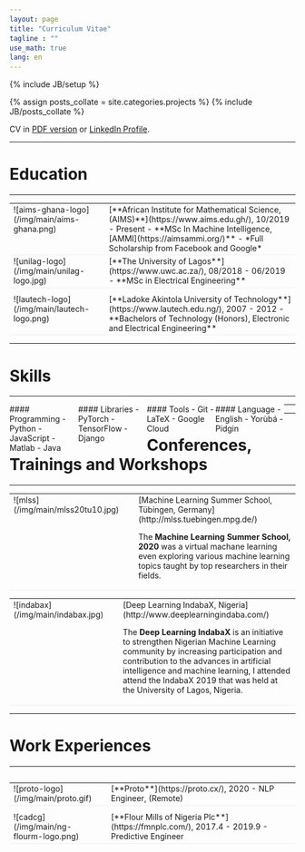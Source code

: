 ```yaml
---
layout: page
title: "Curriculum Vitae"
tagline : ""
use_math: true
lang: en
---
```

{% include JB/setup %}

<!-- <div class="page-header">
  <div class="pull-right">
    {% include contact_icons %}
  </div>
</div> -->

{% assign posts_collate = site.categories.projects %}
{% include JB/posts_collate %}

CV in [PDF version](/archive/SewadeOgunCV.pdf)  or [LinkedIn Profile](https://www.linkedin.com/in/sewade-ogun/).

---

# Education
---
<table style="width:100%">
<col width="9%">
<col width="20">
<col >

<tr style="border-bottom:1pt solid #eee">
<td markdown="1">
![aims-ghana-logo](/img/main/aims-ghana.png)
</td>
<td></td>
<td markdown="1">
[**African Institute for Mathematical Science, (AIMS)**](https://www.aims.edu.gh/), 10/2019 - Present 
- **MSc In Machine Intelligence, [AMMI](https://aimsammi.org/)**
- *Full Scholarship from Facebook and Google*
</td> 
</tr>

<tr style="border-bottom:1pt solid #eee">
<td markdown="1">
![unilag-logo](/img/main/unilag-logo.jpg)
</td>
<td></td>
<td markdown="1">
[**The University of Lagos**](https://www.uwc.ac.za/), 08/2018 - 06/2019 
- **MSc in Electrical Engineering**
</td> 
</tr>

<tr height="10"/>
<tr style="border-bottom:1pt solid #eee">
<td markdown="1">
![lautech-logo](/img/main/lautech-logo.png)
</td>
<td></td>
<td markdown="1">
[**Ladoke Akintola University of Technology**](https://www.lautech.edu.ng/), 2007 - 2012
- **Bachelors of Technology (Honors), Electronic and Electrical Engineering**
</td> 
</tr>

</table>

---

# Skills
---
<div class="container">
<div class="leftpane1" markdown="1">
#### Programming
- Python
- JavaScript
- Matlab
- Java
</div>
  
<div class="leftpane1" markdown="1">
#### Libraries
- PyTorch
- TensorFlow
- Django
</div>
  
<div class="leftpane1" markdown="1">
#### Tools
- Git 
- LaTeX
- Google Cloud
</div>

<div class="leftpane1" markdown="1">
#### Language
- English
- Yorùbá
- Pidgin
</div>
</div>

---

---

# Conferences, Trainings and Workshops 
---

<table style="width:100%">
<col width="17%">
<col width="20">
<col >

<tr style="border-bottom:1pt solid #eee">
<td markdown="1">
![mlss](/img/main/mlss20tu10.jpg)
</td>
<td></td>
<td markdown="1">
[Machine Learning Summer School, Tübingen, Germany](http://mlss.tuebingen.mpg.de/)

The **Machine Learning Summer School, 2020** was a virtual machane learning even exploring various machine learning topics taught by top researchers in their fields.
</td> 
</tr>
</table>

<table style="width:100%">
<col width="17%">
<col width="20">
<col >

<tr style="border-bottom:1pt solid #eee">
<td markdown="1">
![indabax](/img/main/indabax.jpg)
</td>
<td></td>
<td markdown="1">
[Deep Learning IndabaX, Nigeria](http://www.deeplearningindaba.com/)

The **Deep Learning IndabaX** is an initiative to strengthen Nigerian Machine Learning community by increasing participation and contribution to the advances in artificial intelligence and machine learning, I attended attend the IndabaX 2019 that was held at the University of Lagos, Nigeria.
</td> 
</tr>
</table>

---

# Work Experiences
---
<table style="width:100%">
<col width="17%">
<col width="20">
<col >

<table style="width:100%">
<col width="17%">
<col width="20">
<col >
<tr style="border-bottom:1pt solid #eee">
<td markdown="1">
![proto-logo](/img/main/proto.gif)
</td>
<td></td>
<td markdown="1">
[**Proto**](https://proto.cx/), 2020 
- NLP Engineer, (Remote)
</td> 
</tr>

<tr height="10"/>
<tr style="border-bottom:1pt solid #eee">
<td markdown="1">
![cadcg](/img/main/ng-flourm-logo.png)
</td>
<td></td>
<td markdown="1">
[**Flour Mills of Nigeria Plc**](https://fmnplc.com/), 2017.4 - 2019.9 
- Predictive Engineer
</td> 
</tr>

</table>

<style type="text/css">
td {
    border: 0.5px;
    vertical-align: top;
    text-align: left;
}

.container {
  width: 100%;
  height: 100%;
}

.leftpane1 {
    width: 24%;
    height: 100%;
    float: left;
    border-collapse: collapse;
}

.leftpane2 {
    width: 8%;
    height: 100%;
    margin: 8px;
  	float: left;
    border-collapse: collapse;
}

.leftpane3 {
    width: 86%;
    height: 100%;
  	float: left;
    border-collapse: collapse;
}

.leftpane4 {
    width: 15%;
    height: 100%;
    margin: 8px;
  	float: left;
    border-collapse: collapse;
}

.leftpane5 {
    width: 80%;
    height: 100%;
  	float: left;
    border-collapse: collapse;
}

.rightpane {
  width: 33%;
  height: 100%;
  float: right;
  background-color: yellow;
  border-collapse: collapse;
}
</style>
